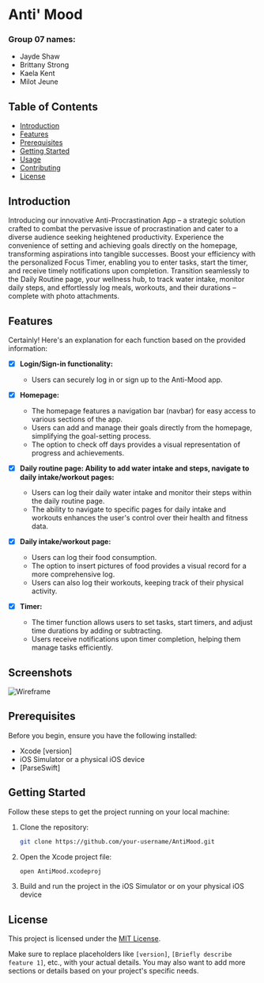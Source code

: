 # Anti' Mood

### Group 07 names: 
*  Jayde Shaw
*  Brittany Strong
*  Kaela Kent
*  Milot Jeune

## Table of Contents

- [Introduction](#introduction)
- [Features](#features)
- [Prerequisites](#prerequisites)
- [Getting Started](#getting-started)
- [Usage](#usage)
- [Contributing](#contributing)
- [License](#license)

## Introduction

Introducing our innovative Anti-Procrastination App – a strategic solution crafted to combat the pervasive issue of procrastination and cater to a diverse audience seeking heightened productivity. Experience the convenience of setting and achieving goals directly on the homepage, transforming aspirations into tangible successes. Boost your efficiency with the personalized Focus Timer, enabling you to enter tasks, start the timer, and receive timely notifications upon completion. Transition seamlessly to the Daily Routine page, your wellness hub, to track water intake, monitor daily steps, and effortlessly log meals, workouts, and their durations – complete with photo attachments. 

## Features

Certainly! Here's an explanation for each function based on the provided information:

- [x] **Login/Sign-in functionality:**
  - Users can securely log in or sign up to the Anti-Mood app. 

- [x] **Homepage:**
  - The homepage features a navigation bar (navbar) for easy access to various sections of the app.
  - Users can add and manage their goals directly from the homepage, simplifying the goal-setting process.
  - The option to check off days provides a visual representation of progress and achievements.
     
- [x] **Daily routine page: Ability to add water intake and steps, navigate to daily intake/workout pages:**
  - Users can log their daily water intake and monitor their steps within the daily routine page.
  - The ability to navigate to specific pages for daily intake and workouts enhances the user's control over their health and fitness data.

- [x] **Daily intake/workout page:**
  - Users can log their food consumption.
  - The option to insert pictures of food provides a visual record for a more comprehensive log.
  - Users can also log their workouts, keeping track of their physical activity.

- [x] **Timer:**
  - The timer function allows users to set tasks, start timers, and adjust time durations by adding or subtracting.
  - Users receive notifications upon timer completion, helping them manage tasks efficiently.

## Screenshots
<img src="https://i.ibb.co/c2Fg8kv/Wireframe.png" alt="Wireframe" border="0">

## Prerequisites

Before you begin, ensure you have the following installed:

- Xcode [version]
- iOS Simulator or a physical iOS device
- [ParseSwift]

## Getting Started

Follow these steps to get the project running on your local machine:

1. Clone the repository:
   ```bash
   git clone https://github.com/your-username/AntiMood.git
   ```

2. Open the Xcode project file:
   ```bash
   open AntiMood.xcodeproj
   ```

3. Build and run the project in the iOS Simulator or on your physical iOS device




## License

This project is licensed under the [MIT License](LICENSE).


Make sure to replace placeholders like `[version]`, `[Briefly describe feature 1]`, etc., with your actual details. You may also want to add more sections or details based on your project's specific needs.
